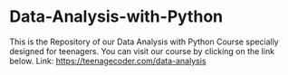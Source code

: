 # Data-Analysis-with-Python
This is the Repository of our Data Analysis with Python Course specially designed for teenagers. You can visit our course by clicking on the link below. Link: https://teenagecoder.com/data-analysis
